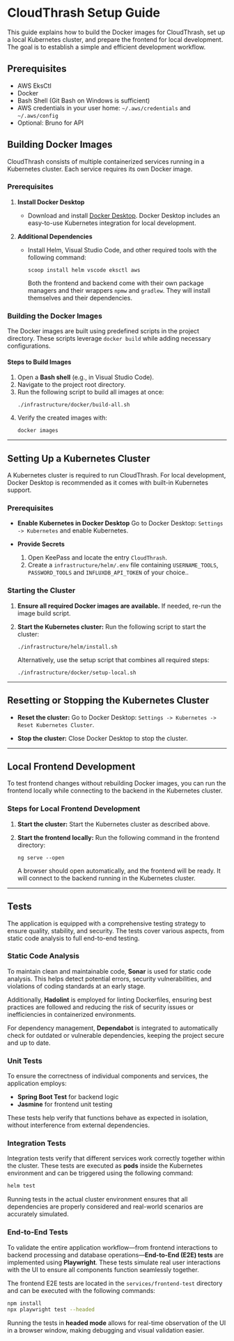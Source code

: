 # CloudThrash Setup Guide

This guide explains how to build the Docker images for CloudThrash, set up a local Kubernetes cluster, and prepare the frontend for local development. The goal is to establish a simple and efficient development workflow.

## Prerequisites

-   AWS EksCtl
-   Docker
-   Bash Shell (Git Bash on Windows is sufficient)
-   AWS credentials in your user home: `~/.aws/credentials` and `~/.aws/config`
-   Optional: Bruno for API

## Building Docker Images

CloudThrash consists of multiple containerized services running in a Kubernetes cluster. Each service requires its own Docker image.

### Prerequisites

1. **Install Docker Desktop**
   - Download and install [Docker Desktop](https://www.docker.com/products/docker-desktop). Docker Desktop includes an easy-to-use Kubernetes integration for local development.

2. **Additional Dependencies**
   - Install Helm, Visual Studio Code, and other required tools with the following command:
     ```shell
     scoop install helm vscode eksctl aws
     ```

     Both the frontend and backend come with their own package managers and their wrappers `npmw` and `gradlew`. They will install themselves and their dependencies.

### Building the Docker Images

The Docker images are built using predefined scripts in the project directory. These scripts leverage `docker build` while adding necessary configurations.

#### Steps to Build Images

1. Open a **Bash shell** (e.g., in Visual Studio Code).
2. Navigate to the project root directory.
3. Run the following script to build all images at once:
   ```shell
   ./infrastructure/docker/build-all.sh
   ```
4. Verify the created images with:
   ```shell
   docker images
   ```

---

## Setting Up a Kubernetes Cluster

A Kubernetes cluster is required to run CloudThrash. For local development, Docker Desktop is recommended as it comes with built-in Kubernetes support.

### Prerequisites

- **Enable Kubernetes in Docker Desktop**
  Go to Docker Desktop: `Settings -> Kubernetes` and enable Kubernetes.

- **Provide Secrets**
  1. Open KeePass and locate the entry `CloudThrash`.
  2. Create a `infrastructure/helm/.env` file containing `USERNAME_TOOLS`, `PASSWORD_TOOLS` and `INFLUXDB_API_TOKEN` of your choice..

### Starting the Cluster

1. **Ensure all required Docker images are available.**
   If needed, re-run the image build script.

2. **Start the Kubernetes cluster:**
   Run the following script to start the cluster:
   ```shell
   ./infrastructure/helm/install.sh
   ```
   Alternatively, use the setup script that combines all required steps:
   ```shell
   ./infrastructure/docker/setup-local.sh
   ```

---

## Resetting or Stopping the Kubernetes Cluster

- **Reset the cluster:**
  Go to Docker Desktop: `Settings -> Kubernetes -> Reset Kubernetes Cluster`.

- **Stop the cluster:**
  Close Docker Desktop to stop the cluster.

---

## Local Frontend Development

To test frontend changes without rebuilding Docker images, you can run the frontend locally while connecting to the backend in the Kubernetes cluster.

### Steps for Local Frontend Development

1. **Start the cluster:**
   Start the Kubernetes cluster as described above.

2. **Start the frontend locally:**
   Run the following command in the frontend directory:
   ```shell
   ng serve --open
   ```
   A browser should open automatically, and the frontend will be ready. It will connect to the backend running in the Kubernetes cluster.

---

## Tests  

The application is equipped with a comprehensive testing strategy to ensure quality, stability, and security. The tests cover various aspects, from static code analysis to full end-to-end testing.  

### Static Code Analysis  

To maintain clean and maintainable code, **Sonar** is used for static code analysis. This helps detect potential errors, security vulnerabilities, and violations of coding standards at an early stage.  

Additionally, **Hadolint** is employed for linting Dockerfiles, ensuring best practices are followed and reducing the risk of security issues or inefficiencies in containerized environments.  

For dependency management, **Dependabot** is integrated to automatically check for outdated or vulnerable dependencies, keeping the project secure and up to date.  

### Unit Tests  

To ensure the correctness of individual components and services, the application employs:  

- **Spring Boot Test** for backend logic  
- **Jasmine** for frontend unit testing  

These tests help verify that functions behave as expected in isolation, without interference from external dependencies.  

### Integration Tests  

Integration tests verify that different services work correctly together within the cluster. These tests are executed as **pods** inside the Kubernetes environment and can be triggered using the following command:  

```bash
helm test
```  

Running tests in the actual cluster environment ensures that all dependencies are properly considered and real-world scenarios are accurately simulated.  

### End-to-End Tests  

To validate the entire application workflow—from frontend interactions to backend processing and database operations—**End-to-End (E2E) tests** are implemented using **Playwright**. These tests simulate real user interactions with the UI to ensure all components function seamlessly together.  

The frontend E2E tests are located in the `services/frontend-test` directory and can be executed with the following commands:  

```bash
npm install
npx playwright test --headed
```  

Running the tests in **headed mode** allows for real-time observation of the UI in a browser window, making debugging and visual validation easier.  
